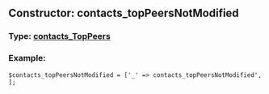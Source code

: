 ## Constructor: contacts\_topPeersNotModified  



### Type: [contacts\_TopPeers](../types/contacts\_TopPeers.md)

### Example:


```
$contacts_topPeersNotModified = ['_' => contacts_topPeersNotModified', ];
```